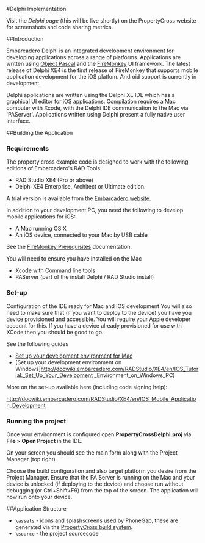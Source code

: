 #Delphi Implementation

Visit the *Delphi page* (this will be live shortly) on the PropertyCross website for screenshots and code sharing metrics.

##Introduction

Embarcadero Delphi is an integrated development environment for developing applications across a range of platforms. Applications are written using [Object Pascal](http://en.wikipedia.org/wiki/Object_Pascal) and the [FireMonkey](http://en.wikipedia.org/wiki/FireMonkey) UI framework. The latest release of Delphi XE4 is the first release of FireMonkey that supports mobile application development for the iOS platfom. Android support is currently in development.

Delphi applications are written using the Delphi XE IDE which has a graphical UI editor for iOS applications. Compilation requires a Mac computer with Xcode, with the Delphi IDE communication to the Mac via 'PAServer'. Applications written using Delphi present a fully native user interface.

##Building the Application

### Requirements

The property cross example code is designed to work with the following editions of Embarcadero's RAD Tools.

- RAD Studio XE4 (Pro or above) 
- Delphi XE4 Enterprise, Architect or Ultimate edition.

A trial version is available from the [Embarcadero website](http://www.embarcadero.com/products/delphi/downloads).

In addition to your development PC, you need the following to develop mobile applications for iOS:

- A Mac running OS X
- An iOS device, connected to your Mac by USB cable

See the [FireMonkey Prerequisites](http://docwiki.embarcadero.com/RADStudio/XE4/en/FireMonkey_Platform_Prerequisites) documentation.

You will need to ensure you have installed on the Mac

 - Xcode with Command line tools
 - PAServer (part of the install Delphi / RAD Studio install)

### Set-up

Configuration of the IDE ready for Mac and iOS development
You will also need to make sure that (if you want to deploy to the device) you have you device provisioned and accessible.  You will require your Apple developer account for this. If you have a device already provisioned for use with XCode then you should be good to go.

See the following guides

 - [Set up your development environment for Mac](http://docwiki.embarcadero.com/RADStudio/XE4/en/IOS_Tutorial:_Set_Up_Your_Development)
 - [Set up your development environment on Windows]http://docwiki.embarcadero.com/RADStudio/XE4/en/IOS_Tutorial:_Set_Up_Your_Development
_Environment_on_Windows_PC)

  
More on the set-up available here (including code signing help):

http://docwiki.embarcadero.com/RADStudio/XE4/en/IOS_Mobile_Application_Development

### Running the project

Once your environment is configured open **PropertyCrossDelphi.proj** via **File > 
Open Project** in the IDE.

On your screen you should see the main form along with the Project Manager (top right)
 

Choose the build configuration and also target platform you desire from the Project Manager. Ensure that the PA Server is running on the Mac and your device is unlocked (if deploying to the device) and choose run without debugging  (or Ctrl+Shift+F9) from the top of the screen. The application will now run onto your device.

##Application Structure

 + `\assets` - icons and splashscreens used by PhoneGap, these are generated via the [PropertyCross build system](https://github.com/ColinEberhardt/PropertyCross/tree/master/build).
 + `\source` - the project sourcecode
